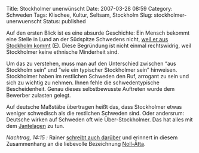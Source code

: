 Title: Stockholmer unerwünscht
Date: 2007-03-28 08:59
Category: Schweden
Tags: Klischee, Kultur, Seltsam, Stockholm
Slug: stockholmer-unerwuenscht
Status: published

Auf den ersten Blick ist es eine absurde Geschichte: Ein Mensch bekommt
eine Stelle in Lund an der Südspitze Schwedens nicht, [weil er aus
Stockholm kommt](http://www.thelocal.se/6801/20070326/) (E). Diese
Begründung ist nicht einmal rechtswidrig, weil Stockholmer keine
ethnische Minderheit sind.

Um das zu verstehen, muss man auf den Unterschied zwischen “aus
Stockholm sein” und “wie ein typischer Stockholmer sein” hinweisen.
Stockholmer haben im restlichen Schweden den Ruf, arrogant zu sein und
sich zu wichtig zu nehmen. Ihnen fehle die schwedentypische
Bescheidenheit. Genau dieses selbstbewusste Auftreten wurde dem Bewerber
zulasten gelegt.

Auf deutsche Maßstäbe übertragen heißt das, dass Stockholmer etwas
weniger schwedisch als die restlichen Schweden sind. Oder andersrum:
Deutsche wirken auf Schweden oft wie Über-Stockholmer. Das hat alles mit
dem
[Jantelagen](http://www.fiket.de/2006/05/07/wort-der-woche-jantelagen/)
zu tun.

*Nachtrag, 14:15 :* Rainer [schreibt auch
darüber](http://rainersblogg.blogspot.com/2007/03/unbeliebte-stockholmer.html)
und erinnert in diesem Zusammenhang an die liebevolle Bezeichnung
[Noll-Åtta](http://www.fiket.de/2006/12/19/wort-der-woche-noll-atta/).

